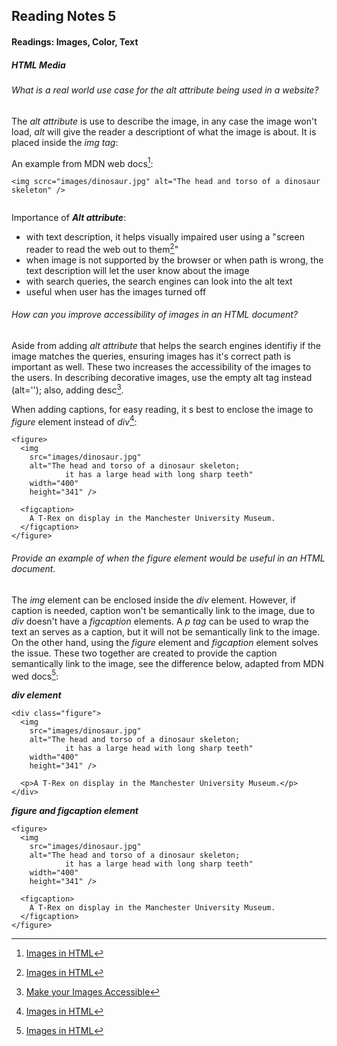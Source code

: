 ## Reading Notes 5

#### Readings: Images, Color, Text

##### HTML Media

###### What is a real world use case for the alt attribute being used in a website?

The *alt attribute* is use to describe the image, in any case the image won't load, *alt* will give the reader a descriptiont of what the image is about. It is placed inside the *img tag*:

An example from MDN web docs[^1]:

```
<img scrc="images/dinosaur.jpg" alt="The head and torso of a dinosaur skeleton" />
      
```
Importance of ***Alt attribute***:
- with text description, it helps visually impaired user using a "screen reader to read the web out to them[^1]"
- when image is not supported by the browser or when path is wrong, the text description will let the user know about the image
- with search queries, the search engines can look into the alt text 
- useful when user has the images turned off 

###### How can you improve accessibility of images in an HTML document?

Aside from adding *alt attribute* that helps the search engines identifiy if the image matches the queries, ensuring images has it's correct path is important as well. These two increases the accessibility of the images to the users. In describing decorative images, use the empty alt tag instead (alt=''); also, adding desc[^2].

When adding captions, for easy reading, it s best to enclose the image to *figure* element instead of *div*[^1]:

```
<figure>
  <img
    src="images/dinosaur.jpg"
    alt="The head and torso of a dinosaur skeleton;
            it has a large head with long sharp teeth"
    width="400"
    height="341" />

  <figcaption>
    A T-Rex on display in the Manchester University Museum.
  </figcaption>
</figure>
```

###### Provide an example of when the figure element would be useful in an HTML document.

The *img* element can be enclosed inside the *div* element. However, if caption is needed, caption won't be semantically link to the image, due to *div* doesn't have a *figcaption* elements. A *p tag* can be used to wrap the text an serves as a caption, but it will not be semantically link to the image. On the other hand, using the *figure* element and *figcaption* element solves the issue. These two together are created to provide the caption semantically link to the image, see the difference below, adapted from MDN wed docs[^1]:

***div element***
```
<div class="figure">
  <img
    src="images/dinosaur.jpg"
    alt="The head and torso of a dinosaur skeleton;
            it has a large head with long sharp teeth"
    width="400"
    height="341" />

  <p>A T-Rex on display in the Manchester University Museum.</p>
</div>
```

***figure and figcaption element***
```
<figure>
  <img
    src="images/dinosaur.jpg"
    alt="The head and torso of a dinosaur skeleton;
            it has a large head with long sharp teeth"
    width="400"
    height="341" />

  <figcaption>
    A T-Rex on display in the Manchester University Museum.
  </figcaption>
</figure>
```



[^1]: [Images in HTML](https://developer.mozilla.org/en-US/docs/Learn/HTML/Multimedia_and_embedding/Images_in_HTML)
[^2]: [Make your Images Accessible](https://itaccessibility.arizona.edu/content/images)

